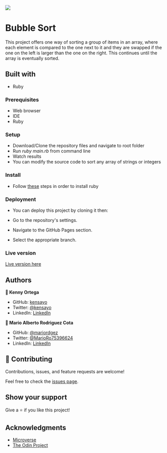![](https://img.shields.io/badge/Microverse-blueviolet)

# Bubble Sort

This project offers one way of sorting a group of items in an array, where each element is compared to the one next to it and they are swapped if the one on the left is larger than the one on the right. This continues until the array is eventually sorted.

## Built with

- Ruby

### Prerequisites

- Web browser
- IDE
- Ruby

### Setup

- Download/Clone the repository files and navigate to root folder 
- Run *ruby main.rb* from command line
- Watch results
- You can modify the source code to sort any array of strings or integers

### Install

- Follow [these](https://www.theodinproject.com/paths/full-stack-ruby-on-rails/courses/ruby-programming/lessons/installing-ruby-ruby-programming) steps in order to install ruby 

### Deployment

- You can deploy this project by cloning it then:

- Go to the repository's settings.
- Navigate to the GitHub Pages section.
- Select the appropriate branch.

### Live version

[Live version here](https://replit.com/@KennyOrtega/Bubble-Sort#main.rb)

## Authors

**👤 Kenny Ortega**

- GitHub: [kensayo](https://github.com/kensayo)
- Twitter: [@kensayo](https://twitter.com/kensayo)
- LinkedIn: [LinkedIn](https://www.linkedin.com/in/kenny-ortega-3580aa33/)

**👤 Mario Alberto Rodriguez Cota**

- GitHub: [@mariordgez](https://github.com/mariordgez)
- Twitter: [@MarioRo75396624](https://twitter.com/MarioRo75396624)
- LinkedIn: [LinkedIn](www.linkedin.com/in/mario-alberto-rodriguez-cota-a2860a205)

## 🤝 Contributing

Contributions, issues, and feature requests are welcome!

Feel free to check the [issues page](../../issues/).

## Show your support

Give a ⭐️ if you like this project!

## Acknowledgments

- [Microverse](https://www.microverse.org/)
- [The Odin Project](https://www.theodinproject.com/paths/full-stack-ruby-on-rails/courses/ruby-programming/lessons/bubble-sort)
